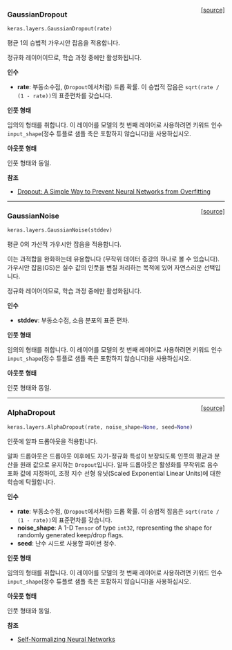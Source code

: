 <span style="float:right;">[[source]](https://github.com/keras-team/keras/blob/master/keras/layers/noise.py#L58)</span>
### GaussianDropout

```python
keras.layers.GaussianDropout(rate)
```

평균 1의 승법적 가우시안 잡음을 적용합니다.

정규화 레이어이므로, 학습 과정 중에만 활성화됩니다.

__인수__

- __rate__: 부동소수점, (`Dropout`에서처럼) 드롭 확률.
    이 승법적 잡음은
    `sqrt(rate / (1 - rate))`의 표준편차를 갖습니다.

__인풋 형태__

임의의 형태를 취합니다. 이 레이어를 모델의 첫 번째 레이어로
사용하려면 키워드 인수 `input_shape`(정수 튜플로 샘플 축은 포함하지 않습니다)을
사용하십시오.

__아웃풋 형태__

인풋 형태와 동일.

__참조__

- [Dropout: A Simple Way to Prevent Neural Networks from Overfitting](
   http://www.cs.toronto.edu/~rsalakhu/papers/srivastava14a.pdf)

----
    
<span style="float:right;">[[source]](https://github.com/keras-team/keras/blob/master/keras/layers/noise.py#L14)</span>
### GaussianNoise

```python
keras.layers.GaussianNoise(stddev)
```

평균 0의 가산적 가우시안 잡음을 적용합니다.

이는 과적합을 완화하는데 유용합니다
(무작위 데이터 증강의 하나로 볼 수 있습니다).
가우시안 잡음(GS)은 실수 값의 인풋을 변질 처리하는 목적에 있어
자연스러운 선택입니다.

정규화 레이어이므로, 학습 과정 중에만 활성화됩니다.

__인수__

- __stddev__: 부동소수점, 소음 분포의 표준 편차.

__인풋 형태__

임의의 형태를 취합니다. 이 레이어를 모델의 첫 번째 레이어로
사용하려면 키워드 인수 `input_shape`(정수 튜플로 샘플 축은 포함하지 않습니다)을
사용하십시오.

__아웃풋 형태__

인풋 형태와 동일.
    
----

<span style="float:right;">[[source]](https://github.com/keras-team/keras/blob/master/keras/layers/noise.py#L106)</span>
### AlphaDropout

```python
keras.layers.AlphaDropout(rate, noise_shape=None, seed=None)
```

인풋에 알파 드롭아웃을 적용합니다.

알파 드롭아웃은 드롭아웃 이후에도 자기-정규화 특성이
보장되도록 인풋의 평균과 분산을
원래 값으로 유지하는 `Dropout`입니다.
알파 드롭아웃은 활성화를 무작위로 음수 포화 값에 지정하여,
조정 지수 선형 유닛(Scaled Exponential Linear Units)에 대한 학습에 탁월합니다.

__인수__

- __rate__: 부동소수점, (`Dropout`에서처럼) 드롭 확률.
    이 승법적 잡음은
    `sqrt(rate / (1 - rate))`의 표준편차를 갖습니다.
- __noise_shape__: A 1-D `Tensor` of type `int32`, representing the
    shape for randomly generated keep/drop flags.
- __seed__: 난수 시드로 사용할 파이썬 정수.

__인풋 형태__

임의의 형태를 취합니다. 이 레이어를 모델의 첫 번째 레이어로
사용하려면 키워드 인수 `input_shape`(정수 튜플로 샘플 축은 포함하지 않습니다)을
사용하십시오.

__아웃풋 형태__

인풋 형태와 동일.

__참조__

- [Self-Normalizing Neural Networks](https://arxiv.org/abs/1706.02515)
    
